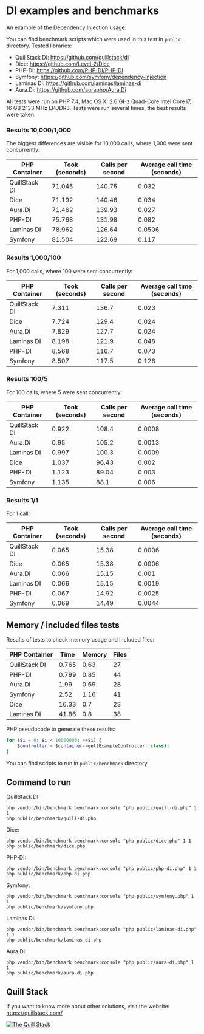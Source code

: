 # DI examples and benchmarks

An example of the Dependency Injection usage.

You can find benchmark scripts which were used in this test in `public`
directory. Tested libraries:
- QuillStack DI: https://github.com/quillstack/di
- Dice: https://github.com/Level-2/Dice
- PHP-DI: https://github.com/PHP-DI/PHP-DI
- Symfony: https://github.com/symfony/dependency-injection
- Laminas DI: https://github.com/laminas/laminas-di
- Aura.Di: https://github.com/auraphp/Aura.Di

All tests were run on PHP 7.4, Mac OS X, 2.6 GHz Quad-Core Intel Core i7,
16 GB 2133 MHz LPDDR3. Tests were run several times, the best results
were taken.

### Results 10,000/1,000

The biggest differences are visible for 10,000 calls, where 1,000 were sent
concurrently:

| PHP Container | Took (seconds) | Calls per second | Average call time (seconds) |
|---------------|----------------|------------------|-----------------------------|
| QuillStack DI | 71.045         | 140.75           | 0.032                       |
| Dice          | 71.192         | 140.46           | 0.034                       |
| Aura.Di       | 71.462         | 139.93           | 0.027                       |
| PHP-DI        | 75.768         | 131.98           | 0.082                       |
| Laminas DI    | 78.962         | 126.64           | 0.0506                      |
| Symfony       | 81.504         | 122.69           | 0.117                       |

### Results 1,000/100

For 1,000 calls, where 100 were sent concurrently:

| PHP Container | Took (seconds) | Calls per second | Average call time (seconds) |
|---------------|----------------|------------------|-----------------------------|
| QuillStack DI | 7.311          | 136.7            | 0.023                       |
| Dice          | 7.724          | 129.4            | 0.024                       |
| Aura.Di       | 7.829          | 127.7            | 0.024                       |
| Laminas DI    | 8.198          | 121.9            | 0.048                       |
| PHP-DI        | 8.568          | 116.7            | 0.073                       |
| Symfony       | 8.507          | 117.5            | 0.126                       |

### Results 100/5

For 100 calls, where 5 were sent concurrently:

| PHP Container | Took (seconds) | Calls per second | Average call time (seconds) |
|---------------|----------------|------------------|-----------------------------|
| QuillStack DI | 0.922          | 108.4            | 0.0008                      |
| Aura.Di       | 0.95           | 105.2            | 0.0013                      |
| Laminas DI    | 0.997          | 100.3            | 0.0009                      |
| Dice          | 1.037          | 96.43            | 0.002                       |
| PHP-DI        | 1.123          | 89.04            | 0.003                       |
| Symfony       | 1.135          | 88.1             | 0.006                       |

### Results 1/1

For 1 call:

| PHP Container | Took (seconds) | Calls per second | Average call time (seconds) |
|---------------|----------------|------------------|-----------------------------|
| QuillStack DI | 0.065          | 15.38            | 0.0006                      |
| Dice          | 0.065          | 15.38            | 0.0006                      |
| Aura.Di       | 0.066          | 15.15            | 0.001                       |
| Laminas DI    | 0.066          | 15.15            | 0.0019                      |
| PHP-DI        | 0.067          | 14.92            | 0.0025                      |
| Symfony       | 0.069          | 14.49            | 0.0044                      |

## Memory / included files tests

Results of tests to check memory usage and included files:

| PHP Container | Time  | Memory | Files |
|---------------|-------|--------|-------|
| QuillStack DI | 0.765 | 0.63   | 27    |
| PHP-DI        | 0.799 | 0.85   | 44    |
| Aura.Di       | 1.99  | 0.69   | 28    |
| Symfony       | 2.52  | 1.16   | 41    |
| Dice          | 16.33 | 0.7    | 23    |
| Laminas DI    | 41.86 | 0.8    | 38    |

PHP pseudocode to generate these results:

```php
for ($i = 0; $i < 10000000; ++$i) {
    $controller = $container->get(ExampleController::class);
}
```

You can find scripts to run in `public/benchmark` directory.

## Command to run

QuillStack DI:
```
php vendor/bin/benchmark benchmark:console "php public/quill-di.php" 1 1
php public/benchmark/quill-di.php
```

Dice:
```
php vendor/bin/benchmark benchmark:console "php public/dice.php" 1 1
php public/benchmark/dice.php
```

PHP-DI:
```
php vendor/bin/benchmark benchmark:console "php public/php-di.php" 1 1
php public/benchmark/php-di.php
```

Symfony:
```
php vendor/bin/benchmark benchmark:console "php public/symfony.php" 1 1
php public/benchmark/symfony.php
```

Laminas DI:
```
php vendor/bin/benchmark benchmark:console "php public/laminas-di.php" 1 1
php public/benchmark/laminas-di.php
```

Aura.Di:
```
php vendor/bin/benchmark benchmark:console "php public/aura-di.php" 1 1
php public/benchmark/aura-di.php
```

## Quill Stack

If you want to know more about other solutions, visit the website: \
https://quillstack.com/ 

[![The Quill Stack](http://quillstack.com/quillstack.png)](https://quillstack.com/)
